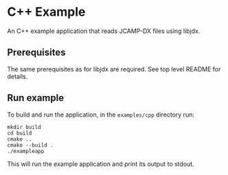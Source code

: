 # C++ Example

An C++ example application that reads JCAMP-DX files using libjdx.

## Prerequisites

The same prerequisites as for libjdx are required. See top level README for details.

## Run example

To build and run the application, in the `examples/cpp` directory run:

```
mkdir build
cd build
cmake ..
cmake --build .
./exampleapp
```

This will run the example application and print its output to stdout.
